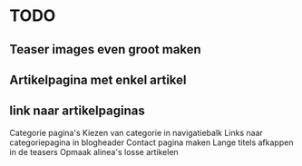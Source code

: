 # TODO

## Teaser images even groot maken
## Artikelpagina met enkel artikel
## link naar artikelpaginas
Categorie pagina's
Kiezen van categorie in navigatiebalk
Links naar categoriepagina in blogheader
Contact pagina maken
Lange titels afkappen in de teasers
Opmaak alinea's losse artikelen